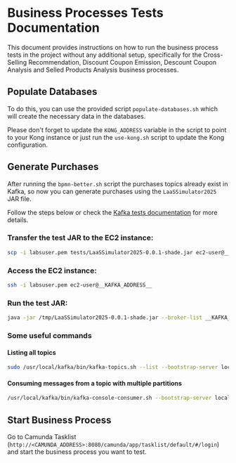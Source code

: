 # Business Processes Tests Documentation

This document provides instructions on how to run the business process tests in the project without any additional setup, specifically for the Cross-Selling Recommendation, Discount Coupon Emission, Descount Coupon Analysis and Selled Products Analysis business processes.

## Populate Databases

To do this, you can use the provided script `populate-databases.sh` which will create the necessary data in the databases.

Please don't forget to update the `KONG_ADDRESS` variable in the script to point to your Kong instance or just run the `use-kong.sh` script to update the Kong configuration.

## Generate Purchases

After running the `bpmn-better.sh` script the purchases topics already exist in Kafka, so now you can generate purchases using the `LaaSSimulator2025` JAR file.

Follow the steps below or check the [Kafka tests documentation](kafka.md) for more details.

### Transfer the test JAR to the EC2 instance:

```bash
scp -i labsuser.pem tests/LaaSSimulator2025-0.0.1-shade.jar ec2-user@__KAFKA_ADDRESS__:/tmp/LaaSSimulator2025-0.0.1-shade.jar
```

### Access the EC2 instance:

```bash
ssh -i labsuser.pem ec2-user@__KAFKA_ADDRESS__
```

### Run the test JAR:

```bash
java -jar /tmp/LaaSSimulator2025-0.0.1-shade.jar --broker-list __KAFKA_ADDRESS_1__:9092,__KAFKA_ADDRESS_2__:9092,__KAFKA_ADDRESS_3__:9092 --throughput 100
```

### Some useful commands

#### Listing all topics

```bash
sudo /usr/local/kafka/bin/kafka-topics.sh --list --bootstrap-server localhost:9092
```

#### Consuming messages from a topic with multiple partitions

```bash
/usr/local/kafka/bin/kafka-console-consumer.sh --bootstrap-server localhost:9092 --topic __TOPIC_NAME__ --from-beginning
```

## Start Business Process

Go to Camunda Tasklist (`http://<CAMUNDA_ADDRESS>:8080/camunda/app/tasklist/default/#/login`) and start the business process you want to test.
